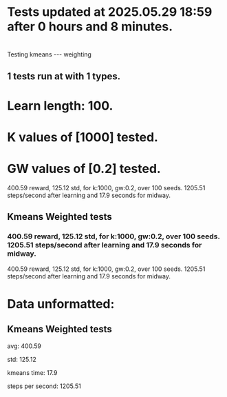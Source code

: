 # Tests updated at 2025.05.29 18:59 after 0 hours and 8 minutes.
# 
Testing kmeans --- weighting
## 1 tests run at with 1 types.
# Learn length: 100.
# K values of [1000] tested.
# GW values of [0.2] tested.

400.59 reward, 125.12 std, for k:1000, gw:0.2, over 100 seeds.  1205.51 steps/second after learning and 17.9 seconds for midway.


## Kmeans Weighted tests
### 400.59 reward, 125.12 std, for k:1000, gw:0.2, over 100 seeds.  1205.51 steps/second after learning and 17.9 seconds for midway.

400.59 reward, 125.12 std, for k:1000, gw:0.2, over 100 seeds.  1205.51 steps/second after learning and 17.9 seconds for midway.


# Data unformatted:



## Kmeans Weighted tests
avg:
400.59

std:
125.12

kmeans time:
17.9

steps per second:
1205.51
